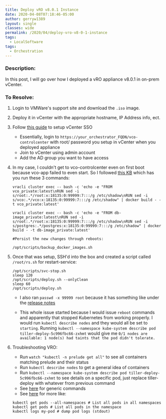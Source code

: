 ```yaml
---
title: Deploy vRO v8.0.1 Instance
date: 2020-04-08T07:18:46-05:00
author: gerryw1389
layout: single
classes: wide
permalink: /2020/04/deploy-vro-v8-0-1-instance
tags:
  - LocalSoftware
tags:
  - Orchestration
---
```

<!--more-->

### Description:

In this post, I will go over how I deployed a vRO appliance v8.0.1 in on-prem vCenter.

### To Resolve:

1. Login to VMWare's support site and download the `.iso` image.

2. Deploy it in vCenter with the appropriate hostname, IP Address info, ect.

3. Follow [this guide](https://docs.vmware.com/en/vRealize-Orchestrator/8.0/com.vmware.vrealize.orchestrator-install-config.doc/GUID-61267B72-2963-4E22-9630-DA90AF40EC05.html) to setup vCenter SSO

   - Essentially, login to `https://your_orchestrator_FQDN/vco-controlcenter` with root/ password you setup in vCenter when you deployed appliance
   - Join to vCenter using admin account
   - Add the AD group you want to have access

4. In my case, I couldn't get to vco-controlcenter even on first boot because vco-app failed to even start. So I followed [this KB](https://kb.vmware.com/s/article/78235) which has you run these 3 commands:

   ```shell
   vracli cluster exec -- bash -c 'echo -e "FROM vco_private:latest\nRUN sed -i s/root:.*/root:x:18135:0:99999:7:::/g /etc/shadow\nRUN sed -i s/vco:.*/vco:x:18135:0:99999:7:::/g /etc/shadow" | docker build - -t vco_private:latest'

   vracli cluster exec -- bash -c 'echo -e "FROM db-image_private:latest\nRUN sed -i s/root:.*/root:x:18135:0:99999:7:::/g /etc/shadow\nRUN sed -i s/postgres:.*/postgres:x:18135:0:99999:7:::/g /etc/shadow" | docker build - -t db-image_private:latest'

   #Persist the new changes through reboots:

   /opt/scripts/backup_docker_images.sh
   ```

5. Once that was setup, SSH'd into the box and created a script called `/root/rs.sh` for restart-service:

   ```shell
   /opt/scripts/svc-stop.sh
   sleep 120
   /opt/scripts/deploy.sh --onlyClean
   sleep 60
   /opt/scripts/deploy.sh
   ```

   - I also ran `passwd -x 99999 root` because it has something like under the [release notes](https://docs.vmware.com/en/vRealize-Orchestrator/8.0.1/rn/VMware-vRealize-Orchestrator-801-Release-Notes.html#knownissues)

   - This whole issue started because I would issue `reboot` commands and apparently that stopped Kubernetes from working properly. I would run `kubectl describe nodes` and they would all be set to `starting`. Running `kubectl --namespace kube-system describe pod tiller-deploy-5c996fbc66-zxhmt` would give me `0/1 nodes are available: 1 node(s) had taints that the pod didn't tolerate.`  

6. Troubleshooting VRO:

   - Run `watch "kubectl -n prelude get all"` to see all containers matching prelude and their status
   - Run `kubectl describe nodes` to get a general idea of containers
   - Run `kubectl --namespace kube-system describe pod tiller-deploy-5c996fbc66-zxhmt` to see details on a specific pod, just replace tiller-deploy with whatever from previous command
   - See [here](https://www.tutorialspoint.com/kubernetes/kubernetes_kubectl_commands.htm) for generic commands
   - See [here](https://kubernetes.io/docs/reference/kubectl/cheatsheet/) for more like:

   ```shell
   kubectl get pods --all-namespaces # List all pods in all namespaces
   kubectl get pods # List all pods in the namespace
   kubectl logs my-pod # dump pod logs (stdout)
   ```

